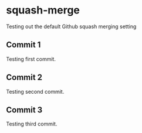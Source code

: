 # squash-merge

Testing out the default Github squash merging setting

## Commit 1

Testing first commit.

## Commit 2

Testing second commit.

## Commit 3

Testing third commit.
